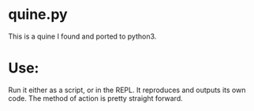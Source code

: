 # quine.py
This is a quine I found and ported to python3.

# Use:

Run it either as a script, or in the REPL. It reproduces and outputs its own code. The method of action is pretty straight forward.
